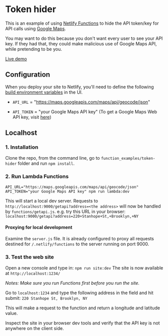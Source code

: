# Token hider

This is an example of using [Netlify Functions](https://www.netlify.com/docs/functions/) to hide the API token/key for API calls using [Google Maps](https://developers.google.com/maps/documentation/javascript/tutorial).

You may want to do this because you don't want every user to see your API key. If they had that, they could make malicious use of Google Maps API, while pretending to be you.

[Live demo](https://hzdf-maps.netlify.com/)

## Configuration

When you deploy your site to Netlify, you'll need to define the following [build environment variables](https://www.netlify.com/docs/continuous-deployment/#build-environment-variables) in the UI.

* `API_URL` = "https://maps.googleapis.com/maps/api/geocode/json"

* `API_TOKEN` = "your Google Maps API key" (To get a Google Maps Web API key, visit [here](https://developers.google.com/maps/documentation/javascript/get-api-key))

## Localhost

### 1. Installation
Clone the repo, from the command line, go to `function_examples/token-hider` folder and run `npm install`.

### 2. Run Lambda Functions
`API_URL="https://maps.googleapis.com/maps/api/geocode/json" API_TOKEN="your Google Maps API key" npm run lambda:dev`

This will start a local dev server. Requests to `http://localhost:9000/getapi?address=<the address>` will now be handled by `functions/getapi.js`.
e.g. try this URL in your browser:
`localhost:9000/getapi?address=220+Stanhope+St,+Brooklyn,+NY`

#### Proxying for local development
Examine the `server.js` file. It is already configured to proxy all requests destined for `/.netlify/functions` to the server running on port 9000.

### 3. Test the web site
Open a new console and type in: `npm run site:dev`
The site is now available at `http://localhost:1234/`

_Notes: Make sure you run Functions first before you run the site._

Go to `localhost:1234` and type the following address in the field and hit submit:
`220 Stanhope St, Brooklyn, NY`

This will make a request to the function and return a longitude and latitude value.

Inspect the site in your browser dev tools and verify that the API key is not anywhere on the client side.
